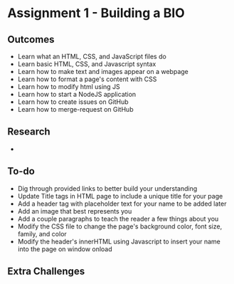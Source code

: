 # Assignment 1 - Building a BIO

## Outcomes
- Learn what an HTML, CSS, and JavaScript files do
- Learn basic HTML, CSS, and Javascript syntax
- Learn how to make text and images appear on a webpage
- Learn how to format a page's content with CSS
- Learn how to modify html using JS
- Learn how to start a NodeJS application
- Learn how to create issues on GitHub
- Learn how to merge-request on GitHub

## Research
- 

## To-do
- Dig through provided links to better build your understanding
- Update Title tags in HTML page to include a unique title for your page
- Add a header tag with placeholder text for your name to be added later
- Add an image that best represents you
- Add a couple paragraphs to teach the reader a few things about you
- Modify the CSS file to change the page's background color, font size, family, and color
- Modify the header's innerHTML using Javascript to insert your name into the page on window onload


## Extra Challenges